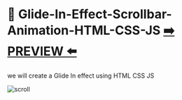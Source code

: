 # 🔮 Glide-In-Effect-Scrollbar-Animation-HTML-CSS-JS [:arrow_right: PREVIEW :arrow_left:](https://erik161.github.io/Glide-In-Effect-Scrollbar-Animation-HTML---CSS--JS/)
we will create a Glide In effect using HTML CSS JS




![scroll](https://user-images.githubusercontent.com/26189854/158736238-80adf409-22d4-42c4-88bb-e652d29561ea.gif)
